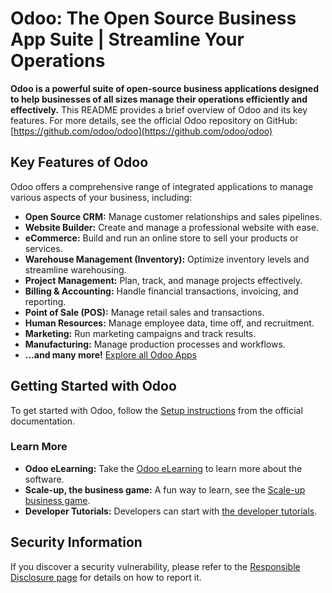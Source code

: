 # Odoo: The Open Source Business App Suite | Streamline Your Operations

**Odoo is a powerful suite of open-source business applications designed to help businesses of all sizes manage their operations efficiently and effectively.**  This README provides a brief overview of Odoo and its key features. For more details, see the official Odoo repository on GitHub: [https://github.com/odoo/odoo](https://github.com/odoo/odoo)

## Key Features of Odoo

Odoo offers a comprehensive range of integrated applications to manage various aspects of your business, including:

*   **Open Source CRM:** Manage customer relationships and sales pipelines.
*   **Website Builder:** Create and manage a professional website with ease.
*   **eCommerce:** Build and run an online store to sell your products or services.
*   **Warehouse Management (Inventory):** Optimize inventory levels and streamline warehousing.
*   **Project Management:** Plan, track, and manage projects effectively.
*   **Billing & Accounting:** Handle financial transactions, invoicing, and reporting.
*   **Point of Sale (POS):** Manage retail sales and transactions.
*   **Human Resources:** Manage employee data, time off, and recruitment.
*   **Marketing:** Run marketing campaigns and track results.
*   **Manufacturing:** Manage production processes and workflows.
*   **...and many more!** [Explore all Odoo Apps](https://www.odoo.com/)

## Getting Started with Odoo

To get started with Odoo, follow the [Setup instructions](https://www.odoo.com/documentation/master/administration/install/install.html) from the official documentation.

### Learn More

*   **Odoo eLearning:** Take the [Odoo eLearning](https://www.odoo.com/slides) to learn more about the software.
*   **Scale-up, the business game:** A fun way to learn, see the [Scale-up business game](https://www.odoo.com/page/scale-up-business-game).
*   **Developer Tutorials:** Developers can start with [the developer tutorials](https://www.odoo.com/documentation/master/developer/howtos.html).

## Security Information

If you discover a security vulnerability, please refer to the [Responsible Disclosure page](https://www.odoo.com/security-report) for details on how to report it.